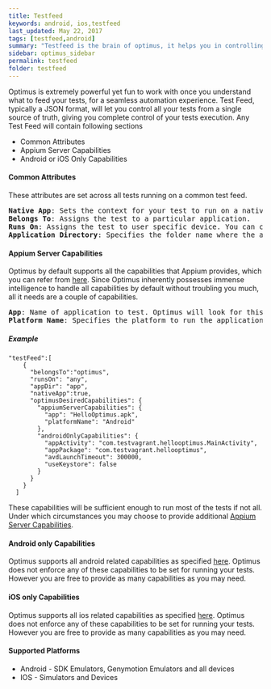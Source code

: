 ```yaml
---
title: Testfeed
keywords: android, ios,testfeed
last_updated: May 22, 2017
tags: [testfeed,android]
summary: "Testfeed is the brain of optimus, it helps you in controlling your test runs"
sidebar: optimus_sidebar
permalink: testfeed
folder: testfeed
---
```


Optimus is extremely powerful yet fun to work with once you understand what to feed your tests, for a seamless automation experience.
Test Feed, typically a JSON format, will let you control all your tests from a single source of truth, giving you complete control of your tests execution. Any Test Feed will contain following sections

* Common Attributes
* Appium Server Capabilities
* Android or iOS Only Capabilities


#### Common Attributes
These attributes are set across all tests running on a common test feed.

<pre>
<b>Native App</b>: Sets the context for your test to run on a native app or mobile web
<b>Belongs To</b>: Assigns the test to a particular application.
<b>Runs On</b>: Assigns the test to user specific device. You can choose to run your tests either on device or emulator.
<b>Application Directory</b>: Specifies the folder name where the application under test is placed.
</pre>


#### Appium Server Capabilities 
Optimus by default supports all the capabilities that Appium provides, which you can refer from [here](https://github.com/appium/appium/blob/master/docs/en/writing-running-appium/caps.md).
Since Optimus inherently possesses immense intelligence to handle all capabilities by default without troubling you much,
all it needs are a couple of capabilities.


<pre>
<b>App</b>: Name of application to test. Optimus will look for this app under the “appDir” folder specified as part of common attributes.
<b>Platform Name</b>: Specifies the platform to run the application on.
</pre>


##### Example 
```
"testFeed":[
    {
      "belongsTo":"optimus",
      "runsOn": "any",
      "appDir": "app",
      "nativeApp":true,
      "optimusDesiredCapabilities": {
        "appiumServerCapabilities": {
          "app": "HelloOptimus.apk",
          "platformName": "Android"
        },
        "androidOnlyCapabilities": {
          "appActivity": "com.testvagrant.hellooptimus.MainActivity",
          "appPackage": "com.testvagrant.hellooptimus",
          "avdLaunchTimeout": 300000,
          "useKeystore": false
        }
      }
    }
  ]
```

These capabilities will be sufficient enough to run most of the tests if not all.
Under which circumstances you may choose to provide additional
[Appium Server Capabilities](https://github.com/appium/appium/blob/master/docs/en/writing-running-appium/caps.md).

#### Android only Capabilities 
Optimus supports all android related capabilities as specified [here](https://github.com/appium/appium/blob/master/docs/en/writing-running-appium/caps.md).
Optimus does not enforce any of these capabilities to be set for running your tests.
However you are free to provide as many capabilities as you may need.

#### iOS only Capabilities 
Optimus supports all ios related capabilities as specified [here](https://github.com/appium/appium-xcuitest-driver#desired-capabilities).
Optimus does not enforce any of these capabilities to be set for running your tests.
However you are free to provide as many capabilities as you may need.

#### Supported Platforms
    
* Android - SDK Emulators, Genymotion Emulators and all devices
* IOS - Simulators and Devices